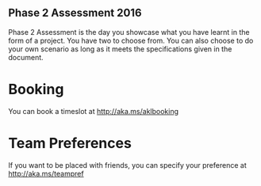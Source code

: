 ## Phase 2 Assessment 2016

Phase 2 Assessment is the day you showcase what you have learnt in the form of a project. You have two to choose from. You can also choose to do your own scenario as long as it meets the specifications given in the document.

# Booking

You can book a timeslot at http://aka.ms/aklbooking

# Team Preferences

If you want to be placed with friends, you can specify your preference at http://aka.ms/teampref
